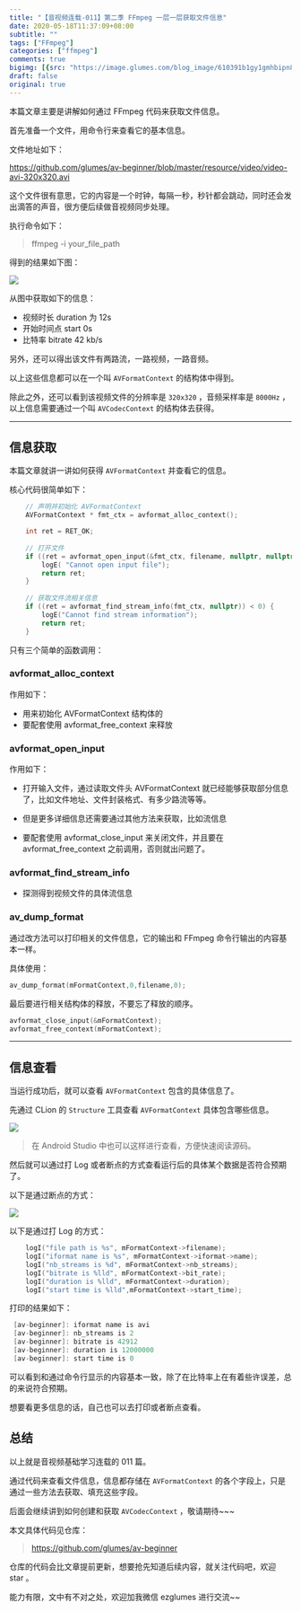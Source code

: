 ```yaml
---
title: "【音视频连载-011】第二季 FFmpeg 一层一层获取文件信息"
date: 2020-05-18T11:37:09+08:00
subtitle: ""
tags: ["FFmpeg"]
categories: ["ffmpeg"]
comments: true
bigimg: [{src: "https://image.glumes.com/blog_image/610391b1gy1gmhbipn8w5j208x0sgtk7.jpg", desc: ""}]
draft: false
original: true
---
```


本篇文章主要是讲解如何通过 FFmpeg 代码来获取文件信息。

首先准备一个文件，用命令行来查看它的基本信息。

文件地址如下：

https://github.com/glumes/av-beginner/blob/master/resource/video/video-avi-320x320.avi

这个文件很有意思，它的内容是一个时钟，每隔一秒，秒针都会跳动，同时还会发出滴答的声音，很方便后续做音视频同步处理。


<!--more-->

执行命令如下：

> ffmpeg -i your_file_path


得到的结果如下图：

![](https://ae01.alicdn.com/kf/H166f18215b2d49c48ad90860f26d7abbu.jpg)

从图中获取如下的信息：

* 视频时长 duration 为 12s
* 开始时间点 start  0s
* 比特率 bitrate 42 kb/s

另外，还可以得出该文件有两路流，一路视频，一路音频。

以上这些信息都可以在一个叫 `AVFormatContext` 的结构体中得到。

除此之外，还可以看到该视频文件的分辨率是 `320x320` ，音频采样率是 `8000Hz` ，以上信息需要通过一个叫 `AVCodecContext` 的结构体去获得。

--- 

## 信息获取

本篇文章就讲一讲如何获得 `AVFormatContext` 并查看它的信息。

核心代码很简单如下：

```cpp
    // 声明并初始化 AVFormatContext
    AVFormatContext * fmt_ctx = avformat_alloc_context();

    int ret = RET_OK;
    
    // 打开文件
    if ((ret = avformat_open_input(&fmt_ctx, filename, nullptr, nullptr)) < 0) {
        logE( "Cannot open input file");
        return ret;
    }
    
    // 获取文件流相关信息
    if ((ret = avformat_find_stream_info(fmt_ctx, nullptr)) < 0) {
        logE("Cannot find stream information");
        return ret;
    }
```

只有三个简单的函数调用：

### avformat_alloc_context

作用如下：

* 用来初始化 AVFormatContext 结构体的
* 要配套使用 avformat_free_context 来释放

### avformat_open_input 

作用如下：

* 打开输入文件，通过读取文件头 AVFormatContext 就已经能够获取部分信息了，比如文件地址、文件封装格式、有多少路流等等。

* 但是更多详细信息还需要通过其他方法来获取，比如流信息
      
* 要配套使用 avformat_close_input 来关闭文件，并且要在 avformat_free_context 之前调用，否则就出问题了。


### avformat_find_stream_info

* 探测得到视频文件的具体流信息

### av_dump_format

通过改方法可以打印相关的文件信息，它的输出和 FFmpeg 命令行输出的内容基本一样。

具体使用： 

```cpp
av_dump_format(mFormatContext,0,filename,0);
```


最后要进行相关结构体的释放，不要忘了释放的顺序。

```cpp
avformat_close_input(&mFormatContext);
avformat_free_context(mFormatContext);
```

--- 

## 信息查看

当运行成功后，就可以查看 `AVFormatContext` 包含的具体信息了。

先通过 CLion 的 `Structure` 工具查看 `AVFormatContext` 具体包含哪些信息。

![](https://ae01.alicdn.com/kf/Haba3869049d04f4a842cbf5568ffb115j.jpg)

> 在 Android Studio 中也可以这样进行查看，方便快速阅读源码。

然后就可以通过打 Log 或者断点的方式查看运行后的具体某个数据是否符合预期了。

以下是通过断点的方式：

![](https://ae01.alicdn.com/kf/Hc1e0f99c4761407fb678dd9097e58a20P.jpg)

以下是通过打 Log 的方式：

```cpp
    logI("file path is %s", mFormatContext->filename);
    logI("iformat name is %s", mFormatContext->iformat->name);
    logI("nb_streams is %d", mFormatContext->nb_streams);
    logI("bitrate is %lld", mFormatContext->bit_rate);
    logI("duration is %lld", mFormatContext->duration);
    logI("start time is %lld",mFormatContext->start_time);
```

打印的结果如下：

```cpp
 [av-beginner]: iformat name is avi
 [av-beginner]: nb_streams is 2
 [av-beginner]: bitrate is 42912
 [av-beginner]: duration is 12000000
 [av-beginner]: start time is 0
```

可以看到和通过命令行显示的内容基本一致，除了在比特率上在有着些许误差，总的来说符合预期。

想要看更多信息的话，自己也可以去打印或者断点查看。

## 总结

以上就是音视频基础学习连载的 011 篇。

通过代码来查看文件信息，信息都存储在 `AVFormatContext` 的各个字段上，只是通过一些方法去获取、填充这些字段。

后面会继续讲到如何创建和获取 `AVCodecContext` ，敬请期待~~~

本文具体代码见仓库：

> https://github.com/glumes/av-beginner

仓库的代码会比文章提前更新，想要抢先知道后续内容，就关注代码吧，欢迎 star 。

能力有限，文中有不对之处，欢迎加我微信 ezglumes 进行交流~~